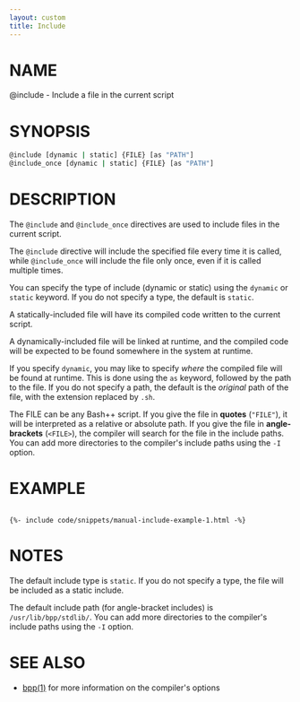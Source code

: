 ```yaml
---
layout: custom
title: Include
---
```

# NAME

@include - Include a file in the current script

# SYNOPSIS

```bash
@include [dynamic | static] {FILE} [as "PATH"]
@include_once [dynamic | static] {FILE} [as "PATH"]
```

# DESCRIPTION

The `@include` and `@include_once` directives are used to include files in the current script.

The `@include` directive will include the specified file every time it is called, while `@include_once` will include the file only once, even if it is called multiple times.

You can specify the type of include (dynamic or static) using the `dynamic` or `static` keyword. If you do not specify a type, the default is `static`.

A statically-included file will have its compiled code written to the current script.

A dynamically-included file will be linked at runtime, and the compiled code will be expected to be found somewhere in the system at runtime.

If you specify `dynamic`, you may like to specify *where* the compiled file will be found at runtime. This is done using the `as` keyword, followed by the path to the file. If you do not specify a path, the default is the *original* path of the file, with the extension replaced by `.sh`.

The FILE can be any Bash++ script. If you give the file in **quotes** (`"FILE"`), it will be interpreted as a relative or absolute path. If you give the file in **angle-brackets** (`<FILE>`), the compiler will search for the file in the include paths. You can add more directories to the compiler's include paths using the `-I` option.

# EXAMPLE

<div class="highlight"><pre class="highlight"><code>
{%- include code/snippets/manual-include-example-1.html -%}
</code></pre></div>

# NOTES

The default include type is `static`. If you do not specify a type, the file will be included as a static include.

The default include path (for angle-bracket includes) is `/usr/lib/bpp/stdlib/`. You can add more directories to the compiler's include paths using the `-I` option.

# SEE ALSO

 - [bpp(1)](../compiler.md) for more information on the compiler's options
